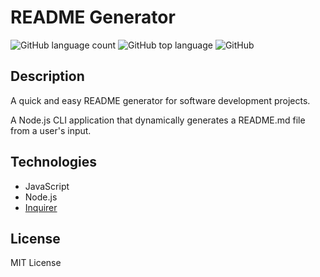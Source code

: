 # README Generator
![GitHub language count](https://img.shields.io/github/languages/count/rebeccagoldstein/readme-generator)
![GitHub top language](https://img.shields.io/github/languages/top/rebeccagoldstein/readme-generator)
![GitHub](https://img.shields.io/github/license/rebeccagoldstein/readme-generator)

## Description
A quick and easy README generator for software development projects.

A Node.js CLI application that dynamically generates a README.md file from a user's input. 

## Technologies
* JavaScript
* Node.js
* [Inquirer](https://www.npmjs.com/package/inquirer)

## License
MIT License